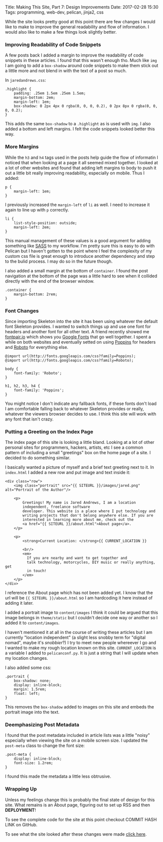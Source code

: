 Title: Making This Site, Part 7: Design Improvements
Date: 2017-02-28 15:30 
Tags: programming, web-dev, pelican, jinja2, css

While the site looks pretty good at this point there are few changes I would like to make to improve the general readability and flow of information. I would also like to make a few things look slightly better.

### Improving Readability of Code Snippets

A few posts back I added a margin to improve the readability of code snippets in these articles. I found that this wasn't enough tho. Much like `img` I am going to add a `box-shadow` around code snippets to make them stick out a little more and not blend in with the text of a post so much.

In `jaredandrews.css`:

    .highlight {
        padding: .25em 1.5em .25em 1.5em;
        margin-bottom: 2em;
        margin-left: 1em;
        box-shadow: 0 2px 4px 0 rgba(0, 0, 0, 0.2), 0 2px 8px 0 rgba(0, 0, 0, 0.2);
	}

This adds the same `box-shadow` to a `.highlight` as is used with `img`. I also added a bottom and left margins. I felt the code snippets looked better this way.

### More Margins

While the `h3` and `h4` tags used in the posts help guide the flow of informatin I noticed that when looking at a page it all seemed mixed together. I looked at a lot of other websites and found that adding left margins to body to push it out a little bit really improving readability, especially on mobile. Thus I added:

    p {
        margin-left: 1em;
    }

I previously increased the `margin-left` of `li` as well. I need to increase it again to line up with `p` correctly.

    li {
        list-style-position: outside;
        margin-left: 2em;
    }

This manual management of these values is a good argument for adding something like [SASS](http://sass-lang.com/) to my workflow. I'm pretty sure this is easy to do with Pelican but I haven't gotten to the point where I feel the complexity of my custom css file is great enough to introduce another dependency and step to the bulid process. I may do so in the future though.

I also added a small margin at the bottom of `container`. I found the post navigation at the bottom of the page was a little hard to see when it collided directly with the end of the browser window.

    .container {
        margin-bottom: 2rem;
    }

### Font Changes

Since importing Skeleton into the site it has been using whatever the default font Skeleton provides. I wanted to switch things up and use one font for headers and another font for all other text. A friend recently showed me [fontpair.io](http://fontpair.io) which shows you [Google Fonts](https://fonts.google.com/) that go well together. I spent a while on both websites and eventually setted on using [Poppins](https://fonts.google.com/specimen/Poppins) for headers and [Roboto](https://fonts.google.com/specimen/Roboto) for everything else.

    @import url(http://fonts.googleapis.com/css?family=Poppins);
    @import url(http://fonts.googleapis.com/css?family=Roboto);
    
    body {
        font-family: 'Roboto';
    }
    
    h1, h2, h3, h4 {
        font-family: 'Poppins';
    }

You might notice I don't indicate any fallback fonts, if these fonts don't load I am comfortable falling back to whatever Skeleton provides or really, whatever the viewers browser decides to use. I think this site will work with any font that isn't crazy. 

### Putting a Greeting on the Index Page

The index page of this site is looking a little bland. Looking at a lot of other personal sites for programmers, hackers, artists, etc I see a common pattern of including a small "greetings" box on the home page of a site. I decided to do something similar.

I basically wanted a picture of myself and a brief text greeting next to it. In `index.html` I added a new row and put image and text inside it:

    <div class="row">
		<img class="portrait" src="{{ SITEURL }}/images/jared.png" alt="Portrait of the Author"/>

	    <p>
	        Greetings! My name is Jared Andrews, I am a location
	        independent, freelance software
			developer. This website is a place where I put technology and
			writing projects that don't belong anywhere else. If you are
			interested in learning more about me, check out the
			<a href="{{ SITEURL }}/about.html">About page</a>.
		</p>

	    <p>
			<strong>Current Location: </strong>{{ CURRENT_LOCATION }}

	        <br/>
		    <em>
         	  If you are nearby and want to get together and
			  talk technology, motorcycles, DIY music or really anything, get
			  in touch!
		    </em>
		</p>
    </div>

I reference the About page which has not been added yet. I know that the url will be `{{ SITEURL }}/about.html` so I am hardcoding it here instead of adding it later.

I added a portrait image to `content/images` I think it could be argued that this image belongs in `theme/static` but I couldn't decide one way or another so I added it to `content/images`.

I haven't mentioned it at all in the course of writing these articles but I am currently "location independent" (a slight less snobby term for "digital nomad", maybe it's _snobbier_?) I try to meet new people whereever I go and I wanted to make my rough location known on this site. `CURRENT_LOCATION` is a variable I added to `pelicanconf.py`. It is just a string that I will update when my location changes.

I also added some css:

    .portrait {
        box-shadow: none;
        display: inline-block;
        margin: 1.5rem;
        float: left;
	}

This removes the `box-shadow` added to images on this site and embeds the portrait image into the text.

### Deemphasizing Post Metadata

I found that the post metadata included in article lists was a little "noisy" especially when viewing the site on a mobile screen size. I updated the `post-meta` class to change the font size:

    .post-meta {
        display: inline-block;
        font-size: 1.2rem;
	}

I found this made the metadata a little less obtrusive.

### Wrapping Up

Unless my feelings change this is probably the final state of design for this site. What remains is an About page, figuring out to set up RSS and then **DEPLOYMENT**!

To see the complete code for the site at this point checkout COMMIT HASH LINK on GitHub.

To see what the site looked after these changes were made [click here]().
